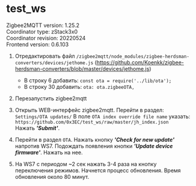 # test_ws
Zigbee2MQTT version: 1.25.2  
Coordinator type: zStack3x0  
Coordinator revision: 20220524  
Frontend version: 0.6.103  

1. Отредактировать файл `/zigbee2mqtt/node_modules/zigbee-herdsman-converters/devices/jethome.js` (https://github.com/Koenkk/zigbee-herdsman-converters/blob/master/devices/jethome.js)

    * В строку 6 добавить: `const ota = require('../lib/ota');`
    * В строку 30 добавить: `ota: ota.zigbeeOTA,`

2. Перезапустить zigbee2mqtt

3. Открыть WEB-интерфейс zigbee2mqtt. Перейти в раздел: `Settings/OTA updates/` 
  В поле `OTA index override file name` указать: `https://github.com/0x3EC/test_ws/raw/master/jh_index.json`  
  Нажать ***'Submit'***.

4. Перейти в раздел `OTA`. Нажать кнопку ***'Check for new update'*** напротив WS7. Подождать появления кнопки ***'Update device firmware'***. Нажать на нее. 

5. На WS7 с периодом ~2 сек нажать 3-4 раза на кнопку переключения режимов. Начнется процесс обновления. Время обновления около 80 минут. 
